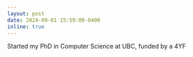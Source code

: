 ```yaml
---
layout: post
date: 2024-09-01 15:59:00-0400
inline: true
---
```


Started my PhD in Computer Science at UBC, funded by a 4YF
